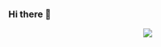 ### Hi there 👋
<div align="center">
    <img src="[https://github.com/MRCThomas/MRCThomas/Banner.svg](https://github.com/MRCThomas/MRCThomas/blob/main/Banner.svg)">
</div>
<!--
**MRCThomas/MRCThomas** is a ✨ _special_ ✨ repository because its `README.md` (this file) appears on your GitHub profile.

Here are some ideas to get you started:

- 🔭 I’m currently working on ...
- 🌱 I’m currently learning ...
- 👯 I’m looking to collaborate on ...
- 🤔 I’m looking for help with ...
- 💬 Ask me about ...
- 📫 How to reach me: ...
- 😄 Pronouns: ...
- ⚡ Fun fact: ...
-->
